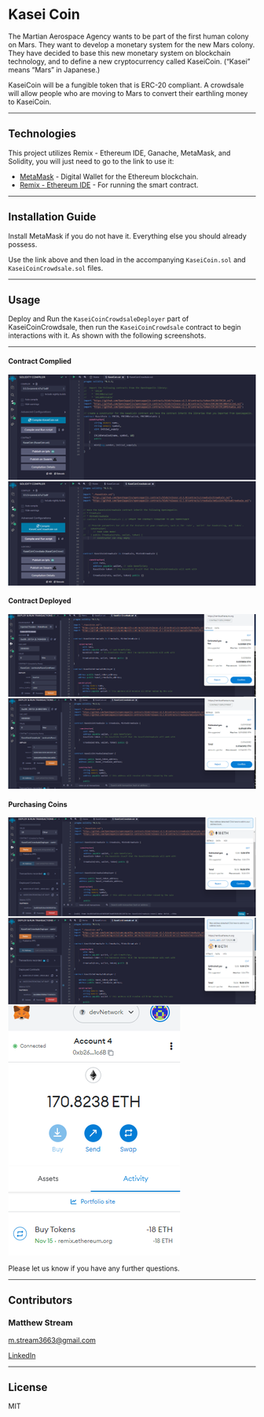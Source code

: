 # Kasei Coin

The Martian Aerospace Agency wants to be part of the first human colony on Mars. They want to develop a monetary system for the new Mars colony. They have decided to base this new monetary system on blockchain technology, and to define a new cryptocurrency called KaseiCoin. (“Kasei” means “Mars” in Japanese.)

KaseiCoin will be a fungible token that is ERC-20 compliant. A crowdsale will allow people who are moving to Mars to convert their earthling money to KaseiCoin.

---

## Technologies

This project utilizes Remix - Ethereum IDE, Ganache, MetaMask, and Solidity, you will just need to go to the link to use it:

* [MetaMask](https://metamask.io/download/) - Digital Wallet for the Ethereum blockchain.
* [Remix - Ethereum IDE](https://remix.ethereum.org/#optimize=false&runs=200&evmVersion=null&version=soljson-v0.5.0+commit.1d4f565a.js&language=Solidity) - For running the smart contract.

---

## Installation Guide

Install MetaMask if you do not have it. Everything else you should already possess.

Use the link above and then load in the accompanying `KaseiCoin.sol` and `KaseiCoinCrowdsale.sol` files.

---

## Usage

Deploy and Run the `KaseiCoinCrowdsaleDeployer` part of KaseiCoinCrowdsale, then run the `KaseiCoinCrowdsale` contract to begin interactions with it. As shown with the following screenshots.

---
#### Contract Complied
![KaseiCoin](Media/KaseiCoinRun.png)
![KaseiCoinCrowdsale](Media/KC-CrowdsaleRun.png)

#### Contract Deployed
![Deployer](Media/DeployKCoinsol.png)
![Crowdsale](Media/DeployKCCrowdsale.png)

#### Purchasing Coins
![Purchase](Media/Acct4PurchaseKC.png)
![Purchase2](Media/PurchasingKC.png)
![Account](Media/TokenPurchase.png)


Please let us know if you have any further questions.

---
## Contributors

### Matthew Stream
m.stream3663@gmail.com

[LinkedIn](https://www.linkedin.com/in/matthew-stream-mba-215634102/)

---

## License

MIT